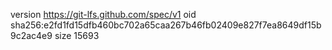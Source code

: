 version https://git-lfs.github.com/spec/v1
oid sha256:e2fd1fd15dfb460bc702a65caa267b46fb02409e827f7ea8649df15b9c2ac4e9
size 15693
